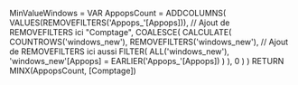 MinValueWindows = 
VAR AppopsCount = 
    ADDCOLUMNS(
        VALUES(REMOVEFILTERS('Appops_'[Appops])),  // Ajout de REMOVEFILTERS ici
        "Comptage", 
        COALESCE(
            CALCULATE(
                COUNTROWS('windows_new'),
                REMOVEFILTERS('windows_new'),  // Ajout de REMOVEFILTERS ici aussi
                FILTER(
                    ALL('windows_new'),
                    'windows_new'[Appops] = EARLIER('Appops_'[Appops])
                )
            ),
            0
        )
    )
RETURN
    MINX(AppopsCount, [Comptage])
